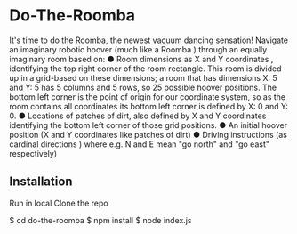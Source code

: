 # Do-The-Roomba 

It's time to do the Roomba, the newest vacuum dancing sensation! Navigate an imaginary robotic hoover (much like a Roomba )
through an equally imaginary room based on:
● Room dimensions as X and Y coordinates , identifying the top right corner of the room
rectangle. This room is divided up in a grid-based on these dimensions; a room that
has dimensions X: 5 and Y: 5 has 5 columns and 5 rows, so 25 possible hoover
positions. The bottom left corner is the point of origin for our coordinate system, so as
the room contains all coordinates its bottom left corner is defined by X: 0 and Y: 0.
● Locations of patches of dirt, also defined by X and Y coordinates identifying the
bottom left corner of those grid positions.
● An initial hoover position (X and Y coordinates like patches of dirt)
● Driving instructions (as cardinal directions ) where e.g. N and E mean "go north" and
"go east" respectively)

## Installation


Run in local
Clone the repo

$ cd do-the-roomba
$ npm install
$ node index.js
